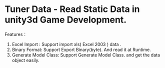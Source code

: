 Tuner Data
          -  Read Static Data in unity3d Game Development.
==========


Features：

  1. Excel Import : Support import xls( Excel 2003 ) data .
  2. Binary Format: Support Export Binary(byte). And read it at Runtime.
  3. Generate Model Class: Support Generate Model Class. and get the data object easily.

